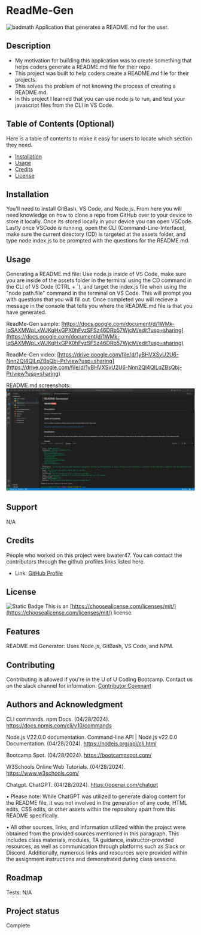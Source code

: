 # ReadMe-Gen
![badmath](https://img.shields.io/github/languages/top/lernantino/badmath)
Application that generates a README.md for the user.

## Description

- My motivation for building this application was to create something that helps coders generate a README.md file for their repo.
- This project was built to help coders create a README.md file for their projects.
- This solves the problem of not knowing the process of creating a README.md.
- In this project I learned that you can use node.js to run, and test your javascript files from the CLI in VS Code.

## Table of Contents (Optional)

Here is a table of contents to make it easy for users to locate which section they need.

- [Installation](#installation)
- [Usage](#usage)
- [Credits](#credits)
- [License](#license)

## Installation

You'll need to install GitBash, VS Code, and Node.js. From here you will need knowledge on how to clone a repo from GitHub over to your device to store it locally. Once its stored locally in your device you can open VSCode. Lastly once VSCode is running, open the CLI (Command-Line-Interface), make sure the current directory (CD) is targeted at the assets folder, and type node index.js to be prompted with the questions for the README.md.

## Usage

Generating a README.md file: Use node.js inside of VS Code, make sure you are inside of the assets folder in the terminal using the CD command in the CLI of VS Code (CTRL + `), and target the index.js file when using the "node path.file" command in the terminal on VS Code. This will prompt you with questions that you will fill out. Once completed you will recieve a message in the console that tells you where the README.md file is that you have generated.

ReadMe-Gen sample: [https://docs.google.com/document/d/1WMk-lqSAXMWpLxWJKqHxGPX0hFvzSFSz46DRb57WjcM/edit?usp=sharing](https://docs.google.com/document/d/1WMk-lqSAXMWpLxWJKqHxGPX0hFvzSFSz46DRb57WjcM/edit?usp=sharing)

ReadMe-Gen video: [https://drive.google.com/file/d/1yBHVXSvU2U6-Nnn2QI4QlLqZBsQbj-Pr/view?usp=sharing](https://drive.google.com/file/d/1yBHVXSvU2U6-Nnn2QI4QlLqZBsQbj-Pr/view?usp=sharing)

README.md screenshots:
![img](./assets/images/READMEGen.png)

## Support

N/A

## Credits

People who worked on this project were bwater47. You can contact the contributors through the github profiles links listed here.
- Link: <a href="https://github.com/bwater47" alt="GitHub Link">GitHub Profile</a>

## License

![Static Badge](https://img.shields.io/badge/MIT-License-Blue)
This is an [https://choosealicense.com/licenses/mit/](https://choosealicense.com/licenses/mit/) license.

## Features

README.md Generator: Uses Node.js, GitBash, VS Code, and NPM.

## Contributing
Contributing is allowed if you're in the U of U Coding Bootcamp. Contact us on the slack channel for information. [Contributor Covenant](https://www.contributor-covenant.org/)

## Authors and Acknowledgment
CLI commands. npm Docs. (04/28/2024). https://docs.npmjs.com/cli/v10/commands 

Node.js V22.0.0 documentation. Command-line API | Node.js v22.0.0 Documentation. (04/28/2024). https://nodejs.org/api/cli.html 

Bootcamp Spot. (04/28/2024). https://bootcampspot.com/

W3Schools Online Web Tutorials. (04/28/2024). https://www.w3schools.com/ 

Chatgpt. ChatGPT. (04/28/2024). https://openai.com/chatgpt

• Please note: While ChatGPT was utilized to generate dialog content for the README file, it was not involved in the generation of any code, HTML edits, CSS edits, or other assets within the repository apart from this README specifically.

• All other sources, links, and information utilized within the project were obtained from the provided sources mentioned in this paragraph. This includes class materials, modules, TA guidance, instructor-provided resources, as well as communication through platforms such as Slack or Discord. Additionally, numerous links and resources were provided within the assignment instructions and demonstrated during class sessions.

## Roadmap

Tests: N/A

## Project status
Complete